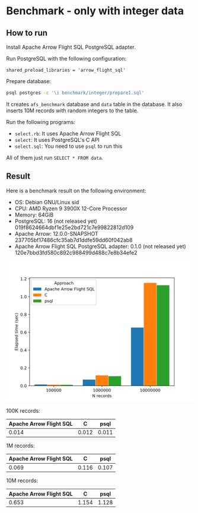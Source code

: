 <!--
  Licensed to the Apache Software Foundation (ASF) under one
  or more contributor license agreements.  See the NOTICE file
  distributed with this work for additional information
  regarding copyright ownership.  The ASF licenses this file
  to you under the Apache License, Version 2.0 (the
  "License"); you may not use this file except in compliance
  with the License.  You may obtain a copy of the License at

    http://www.apache.org/licenses/LICENSE-2.0

  Unless required by applicable law or agreed to in writing,
  software distributed under the License is distributed on an
  "AS IS" BASIS, WITHOUT WARRANTIES OR CONDITIONS OF ANY
  KIND, either express or implied.  See the License for the
  specific language governing permissions and limitations
  under the License.
-->

# Benchmark - only with integer data

## How to run

Install Apache Arrow Flight SQL PostgreSQL adapter.

Run PostgreSQL with the following configuration:

```text
shared_preload_libraries = 'arrow_flight_sql'
```

Prepare database:

```bash
psql postgres -c '\i benchmark/integer/prepare1.sql'
```

It creates `afs_benchmark` database and `data` table in the database.
It also inserts 10M records with random integers to the table.

Run the following programs:

* `select.rb`: It uses Apache Arrow Flight SQL
* `select`: It uses PostgreSQL's C API
* `select.sql`: You need to use `psql` to run this

All of them just run `SELECT * FROM data`.

## Result

Here is a benchmark result on the following environment:

* OS: Debian GNU/Linux sid
* CPU: AMD Ryzen 9 3900X 12-Core Processor
* Memory: 64GiB
* PostgreSQL: 16 (not released yet)
  019f8624664dbf1e25e2bd721c7e99822812d109
* Apache Arrow: 12.0.0-SNAPSHOT
  237705bf17486cfc35ab7d1ddfe59dd60f042ab8
* Apache Arrow Flight SQL PostgreSQL adapter:
  0.1.0 (not released yet)
  120e7bbd3fd580c892c988499d488c7e8b34efe2

![Graph](result.svg)

100K records:

| Apache Arrow Flight SQL | C     | psql  |
| ----------------------- | ----- | ----- |
| 0.014                   | 0.012 | 0.011 |

1M records:

| Apache Arrow Flight SQL | C     | psql  |
| ----------------------- | ----- | ----- |
| 0.069                   | 0.116 | 0.107 |

10M records:

| Apache Arrow Flight SQL | C     | psql  |
| ----------------------- | ----- | ----- |
| 0.653                   | 1.154 | 1.128 |

